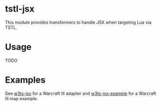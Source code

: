# tstl-jsx

This module provides transformers to handle JSX when targeting Lua via TSTL.

# Usage

TODO

# Examples

See [w3ts-jsx](https://github.com/voces/w3ts-jsx]) for a Warcraft III adapter and [w3ts-jsx-example](https://github.com/voces/w3ts-jsx-example) for a Warcraft III map example.
